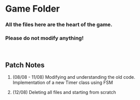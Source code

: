 # Game Folder

### All the files here are the heart of the game.
### Please do not modify anything!
</br>

## Patch Notes
1. (08/08 - 11/08) Modifying and understanding the old code. Implementation of a new Timer class using FSM

2. (12/08) Deleting all files and starting from scratch